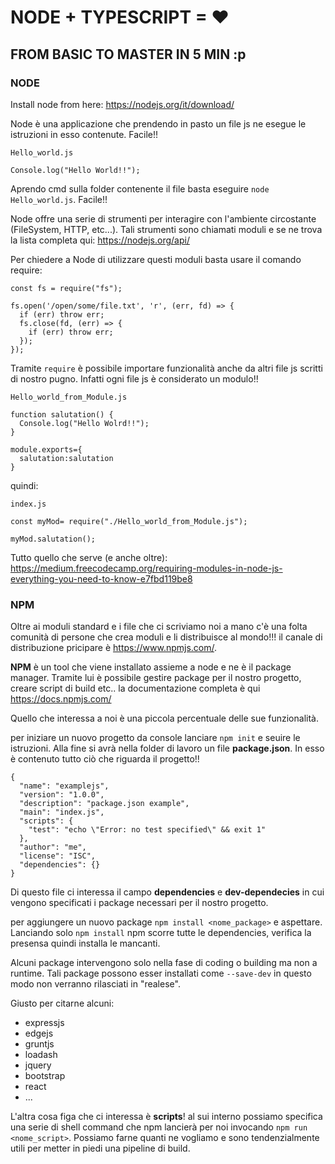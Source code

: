 # NODE + TYPESCRIPT = ♥
## FROM BASIC TO MASTER IN 5 MIN :p

### NODE

Install node from here: https://nodejs.org/it/download/

Node è una applicazione che prendendo in pasto un file js ne esegue le istruzioni in esso contenute. Facile!!

```
Hello_world.js

Console.log("Hello World!!");
```

Aprendo cmd sulla folder contenente il file basta eseguire `node Hello_world.js`. Facile!!

Node offre una serie di strumenti per interagire con l'ambiente circostante (FileSystem, HTTP, etc...). Tali strumenti sono chiamati moduli e se ne trova la lista completa qui: https://nodejs.org/api/

Per chiedere a Node di utilizzare questi moduli basta usare il comando require:

```
const fs = require("fs");

fs.open('/open/some/file.txt', 'r', (err, fd) => {
  if (err) throw err;
  fs.close(fd, (err) => {
    if (err) throw err;
  });
});
```
 
Tramite `require` è possibile importare funzionalità anche da altri file js scritti di nostro pugno. Infatti ogni file js è considerato un modulo!!

```
Hello_world_from_Module.js

function salutation() {
  Console.log("Hello Wolrd!!");
}

module.exports={
  salutation:salutation
}
```
quindi:
```
index.js

const myMod= require("./Hello_world_from_Module.js");

myMod.salutation();
```

Tutto quello che serve (e anche oltre): https://medium.freecodecamp.org/requiring-modules-in-node-js-everything-you-need-to-know-e7fbd119be8
 
### NPM

Oltre ai moduli standard e i file che ci scriviamo noi a mano c'è una folta comunità di persone che crea moduli e li distribuisce al mondo!!! il canale di distribuzione pricipare è https://www.npmjs.com/.

**NPM** è un tool che viene installato assieme a node e ne è il package manager. Tramite lui è possibile gestire package per il nostro progetto, creare script di build etc.. la documentazione completa è qui https://docs.npmjs.com/

Quello che interessa a noi è una piccola percentuale delle sue funzionalità.

per iniziare un nuovo progetto da console lanciare `npm init` e seuire le istruzioni. Alla fine si avrà nella folder di lavoro un file **package.json**. In esso è contenuto tutto ciò che riguarda il progetto!!

```
{
  "name": "examplejs",
  "version": "1.0.0",
  "description": "package.json example",
  "main": "index.js",
  "scripts": {
    "test": "echo \"Error: no test specified\" && exit 1"
  },
  "author": "me",
  "license": "ISC",
  "dependencies": {}
}
```

Di questo file ci interessa il campo **dependencies** e **dev-dependecies** in cui vengono specificati i package necessari per il nostro progetto. 

per aggiungere un nuovo package `npm install <nome_package>` e aspettare. Lanciando solo `npm install` npm scorre tutte le dependencies, verifica la presensa quindi installa le mancanti.

Alcuni package intervengono solo nella fase di coding o building ma non a runtime. Tali package possono esser installati come `--save-dev` in questo modo non verranno rilasciati in "realese".

Giusto per citarne alcuni:
 - expressjs
 - edgejs
 - gruntjs
 - loadash
 - jquery
 - bootstrap
 - react
 - ...

L'altra cosa figa che ci interessa è **scripts**! al sui interno possiamo specifica una serie di shell command che npm lancierà per noi invocando `npm run <nome_script>`. Possiamo farne quanti ne vogliamo e sono tendenzialmente utili per metter in piedi una pipeline di build.

